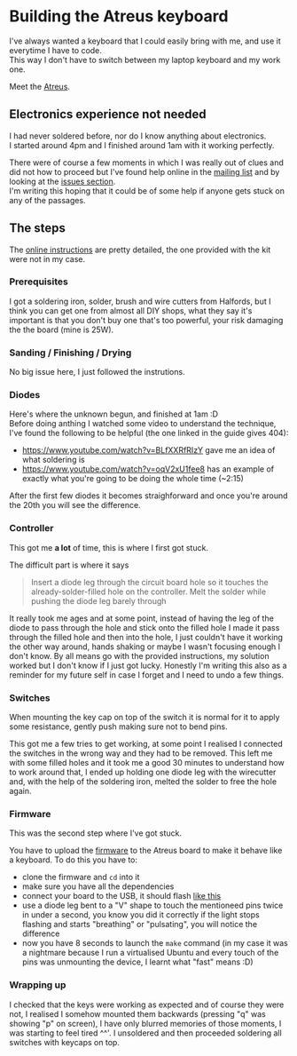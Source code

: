 # Building the Atreus keyboard

I've always wanted a keyboard that I could easily bring with me, and use it everytime I have to code.<br />
This way I don't have to switch between my laptop keyboard and my work one.

Meet the [Atreus](http://atreus.technomancy.us/).

## Electronics experience not needed

I had never soldered before, nor do I know anything about electronics.<br />
I started around 4pm and I finished around 1am with it working perfectly.

There were of course a few moments in which I was really out of clues and did not how to proceed but I've found help online in the [mailing list](http://atreus.technomancy.us/list) and by looking at the [issues section](https://github.com/technomancy/atreus-firmware/issues?utf8=%E2%9C%93&q=is%3Aissue).<br />
I'm writing this hoping that it could be of some help if anyone gets stuck on any of the passages.

## The steps

The [online instructions](http://atreus.technomancy.us/assembly.pdf) are pretty detailed, the one provided with the kit were not in my case.

### Prerequisites

I got a soldering iron, solder, brush and wire cutters from Halfords, but I think you can get one from almost all DIY shops, what they say it's important is that you don't buy one that's too powerful, your risk damaging the  the board (mine is 25W).

### Sanding / Finishing / Drying

No big issue here, I just followed the instrutions.

### Diodes

Here's where the unknown begun, and finished at 1am :D<br />
Before doing anthing I watched some video to understand the technique, I've found the following to be helpful (the one linked in the guide gives 404):
 * https://www.youtube.com/watch?v=BLfXXRfRIzY gave me an idea of what soldering is
 * https://www.youtube.com/watch?v=oqV2xU1fee8 has an example of exactly what you're going to be doing the whole time (~2:15)
 
 After the first few diodes it becomes straighforward and once you're around the 20th you will see the difference.
 
### Controller
 
 This got me **a lot** of time, this is where I first got stuck.
 
The difficult part is where it says

> Insert a diode leg through the circuit board hole so it touches the already-solder-filled hole on the controller.
> Melt the solder while pushing the diode leg barely through

It really took me ages and at some point, instead of having the leg of the diode to pass through the hole and stick onto the filled hole I made it pass through the filled hole and then into the hole, I just couldn't have it working the other way around, hands shaking or maybe I wasn't focusing enough I don't know. By all means go with the provided instructions, my solution worked but I don't know if I just got lucky. Honestly I'm writing this also as a reminder for my future self in case I forget and I need to undo a few things.

### Switches

When mounting the key cap on top of the switch it is normal for it to apply some resistance, gently push making sure not to bend pins.

This got me a few tries to get working, at some point I realised I connected the switches in the wrong way and they had to be removed. This left me with some filled holes and it took me a good 30 minutes to understand how to work around that, I ended up holding one diode leg with the wirecutter and, with the help of the soldering iron, melted the solder to free the hole again.

### Firmware

This was the second step where I've got stuck.

You have to upload the [firmware](https://github.com/technomancy/atreus-firmware) to the Atreus board to make it behave like a keyboard. To do this you have to:

 * clone the firmware and `cd` into it
 * make sure you have all the dependencies
 * connect your board to the USB, it should flash [like this](http://i.imgur.com/QrSi9tu.gifv)
 * use a diode leg bent to a "V" shape to touch the mentioneed pins twice in under a second, you know you did it correctly if the light stops flashing and starts "breathing" or "pulsating", you will notice the difference
 * now you have 8 seconds to launch the `make` command (in my case it was a nightmare because I run a virtualised Ubuntu and every touch of the pins was unmounting the device, I learnt what "fast" means :D)

### Wrapping up

I checked that the keys were working as expected and of course they were not, I realised I somehow mounted them backwards (pressing "q" was showing "p" on screen), I have only blurred memories of those moments, I was starting to feel tired ^^'. I unsoldered and then proceeded soldering all switches with keycaps on top.
